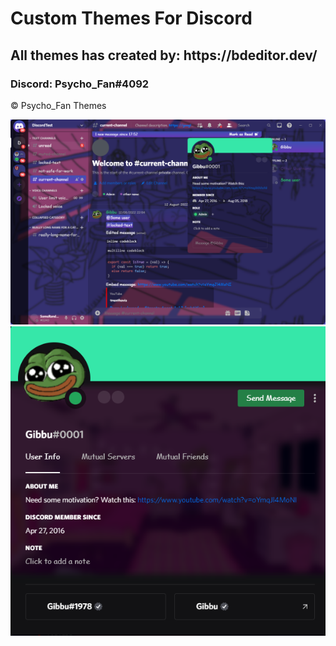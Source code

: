 # Custom Themes For Discord
<h2> All themes has created by: https://bdeditor.dev/ </h2>

<h3> Discord: Psycho_Fan#4092 </h3>

©️ Psycho_Fan Themes

<center><img src="d38dd675-684e-47d1-9e07-03bad42653af.png"></center>
<center><img src="9ffa5768-495b-44a5-9e68-8b0997869bfe.png"></center>
